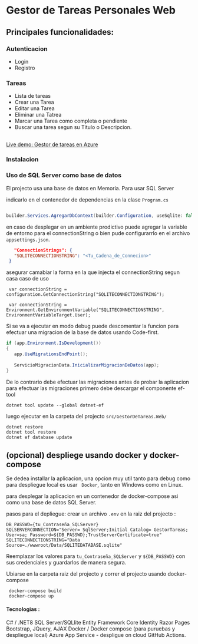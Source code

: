 # Gestor de Tareas Personales Web

## Principales funcionalidades:
### Autenticacion
- Login
- Registro
### Tareas
- Lista de tareas
- Crear una Tarea
- Editar una Tarea
- Eliminar una Tatrea
- Marcar una Tarea como completa o pendiente
- Buscar una tarea segun su Titulo o Descripcion.
 ##
[Live demo: Gestor de tareas en Azure](https://gestortareas.azurewebsites.net/)


 ###  Instalacion

 ### Uso de SQL Server como base de datos 
 El projecto usa una base de datos en Memoria. Para usar SQL Server 
 
indicarlo en el contenedor de dependencias en la clase `Program.cs`

 ```csharp
 
builder.Services.AgregarDbContext(builder.Configuration, useSqlite: false);

 ```

 en caso de desplegar en un ambiente prodictivo puede agregar la variable de entorno 
 para el connectionString o bien pude configurarrlo en el archivo ` appsettings.json`. 

 ```json
    "ConnectionStrings": {
    "SQLITECONNECTIONSTRING": "<Tu_Cadena_de_Connecion>"
  }
 ```

 asegurar camabiar la forma en la que injecta el connectionString segun casa caso de uso 

 ```
  var connectionString = configuration.GetConnectionString("SQLITECONNECTIONSTRING");
 ```
 
 ```
  var connectionString = Environment.GetEnvironmentVariable("SQLITECONNECTIONSTRING", EnvironmentVariableTarget.User);
  ```
 
 Si se va a ejecutar en modo debug puede descomentar la funcion 
 para efectuar una migracion de la base de datos usando Code-first.

 ```csharp
 if (app.Environment.IsDevelopment())
{
    app.UseMigrationsEndPoint();
    
    ServicioMigracionData.InicializarMigracionDeDatos(app);
}
 ```
De lo contrario debe efectuar las migraciones antes de probar la aplicacion
para efectuar las migraciones primero debe descargar el componente ef-tool
```
dotnet tool update --global dotnet-ef
```

luego ejecutar en la carpeta del projecto `src/GestorDeTareas.Web/ `
```
dotnet restore
dotnet tool restore
dotnet ef database update 
````

 ## (opcional) despliege usando docker y docker-compose

 Se dedea installar la aplicacion, una opcion muy util tanto para debug como para 
 despliegue local es usar ` Docker`, tanto en Windows como en Linux. 

 para desplegar la aplicacion en un contenedor de docker-compose
 asi como una base de datos SQL Server. 

pasos para el depliegue: 
crear un archivo `.env` en la raiz del projecto : 

```
DB_PASSWD={tu_Contraseña_SQLServer}
SQLSERVERCONNECTION="Server= SqlServer;Initial Catalog= GestorTareas; User=sa; Password=${DB_PASSWD};TrustServerCertificate=true"
SQLITECONNECTIONSTRING="Data Source=./wwwroot/Data/SQLITEDATABASE.sqlite"
```

Reemplazar los valores para `tu_Contraseña_SQLServer` y  `${DB_PASSWD}` con sus credenciales y guardarlos de manera segura. 

Ubiarse en la carpeta raiz del projecto y correr el projecto usando docker-compose

```
 docker-compose build
 docker-compose up
```



#### Tecnologias : 
 C# / .NET8
 SQL Server/SQLlite
 Entity Framework Core
 Identity
 Razor Pages
 Bootstrap, JQuery, AJAX
 Docker / Docker compose (para puruebas y despliegue local)
 Azure App Service - despligue on cloud
 GitHub Actions. 
